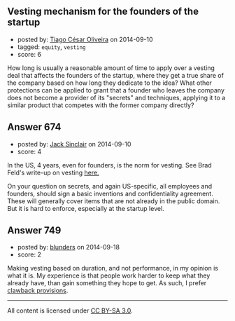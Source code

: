 ## Vesting mechanism for the founders of the startup

- posted by: [Tiago César Oliveira](https://stackexchange.com/users/1257691/tiago-c-sar-oliveira) on 2014-09-10
- tagged: `equity`, `vesting`
- score: 6

How long is usually a reasonable amount of time to apply over a vesting deal that affects the founders of the startup, where they get a true share of the company based on how long they dedicate to the idea? What other protections can be applied to grant that a founder who leaves the company does not become a provider of its "secrets" and techniques, applying it to a similar product that competes with the former company directly?


## Answer 674

- posted by: [Jack Sinclair](https://stackexchange.com/users/1124319/jack-sinclair) on 2014-09-10
- score: 4

<p>In the US, 4 years, even for founders, is the norm for vesting.  See Brad Feld's write-up on vesting 
<a href="http://www.feld.com/archives/2005/05/term-sheet-vesting.html" rel="nofollow">here.</a></p>

<p>On your question on secrets, and again US-specific, all employees and founders, should sign a basic inventions and confidentiality agreement. These will generally cover items that are not already in the public domain. But it is hard to enforce, especially at the startup level. </p>



## Answer 749

- posted by: [blunders](https://stackexchange.com/users/216182/blunders) on 2014-09-18
- score: 2

<p>Making vesting based on duration, and not performance, in my opinion is what it is. My experience is that people work harder to keep what they already have, than gain something they hope to get. As such, I prefer <a href="http://en.wikipedia.org/wiki/Clawback" rel="nofollow">clawback provisions</a>.</p>




---

All content is licensed under [CC BY-SA 3.0](https://creativecommons.org/licenses/by-sa/3.0/).
